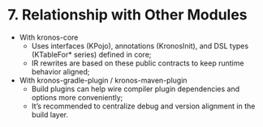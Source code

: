 # 7. Relationship with Other Modules

- With kronos-core
  - Uses interfaces (KPojo), annotations (KronosInit), and DSL types (KTableFor* series) defined in core;
  - IR rewrites are based on these public contracts to keep runtime behavior aligned;
- With kronos-gradle-plugin / kronos-maven-plugin
  - Build plugins can help wire compiler plugin dependencies and options more conveniently;
  - It’s recommended to centralize debug and version alignment in the build layer.
